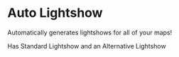 # Auto Lightshow

Automatically generates lightshows for all of your maps!

Has Standard Lightshow and an Alternative Lightshow
